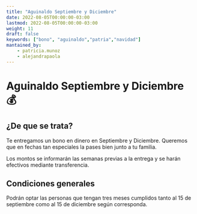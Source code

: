 ```yaml
---
title: "Aguinaldo Septiembre y Diciembre"
date: 2022-08-05T00:00:00-03:00
lastmod: 2022-08-05T00:00:00-03:00
weight: 11
draft: false
keywords: ["bono", "aguinaldo","patria","navidad"]
mantained_by:
    - patricia.munoz
    - alejandrapaola
---
```



# Aguinaldo Septiembre y Diciembre 💰

## ¿De que se trata?

Te entregamos un bono en dinero en Septiembre y Diciembre. Queremos que en fechas tan especiales la pases bien junto a tu familia. 

Los montos se informarán las semanas previas a la entrega y se harán efectivos mediante transferencia.

## Condiciones generales

Podrán optar las personas que tengan tres meses cumplidos tanto al 15 de septiembre como al 15 de diciembre según corresponda.
